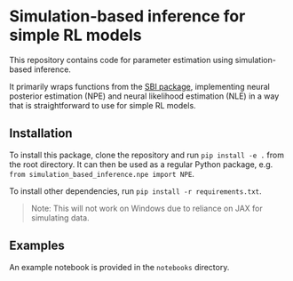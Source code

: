 # Simulation-based inference for simple RL models

This repository contains code for parameter estimation using simulation-based inference. 

It primarily wraps functions from the [SBI package](https://www.mackelab.org/sbi/), implementing neural posterior estimation (NPE) and neural likelihood estimation (NLE) in a way that is straightforward to use for simple RL models.

## Installation

To install this package, clone the repository and run `pip install -e .` from the root directory. It can then be used as a regular Python package, e.g. `from simulation_based_inference.npe import NPE`.

To install other dependencies, run `pip install -r requirements.txt`. 

> Note: This will not work on Windows due to reliance on JAX for simulating data.

## Examples

An example notebook is provided in the `notebooks` directory. 